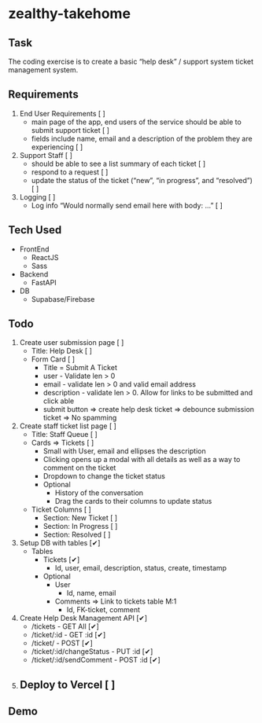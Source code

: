 # zealthy-takehome

## Task
The coding exercise is to create a basic “help desk” / support system ticket management
system.

## Requirements
1. End User Requirements [ ]
    - main page of the app, end users of the service should be able to submit support ticket [ ]
    - fields include name, email and a description of the problem they are experiencing [ ]
2. Support Staff [ ]
    - should be able to see a list summary of each ticket [ ]
    - respond to a request [ ]
    - update the status of the ticket (“new”, “in progress”, and “resolved”) [ ]
3. Logging [ ]
    - Log info “Would normally send email here with body: ...” [ ]

## Tech Used
- FrontEnd
    - ReactJS
    - Sass
- Backend
    - FastAPI
- DB
    - Supabase/Firebase

## Todo
1. Create user submission page [ ]
    - Title: Help Desk [ ]
    - Form Card [ ]
        - Title = Submit A Ticket
        - user - Validate len > 0
        - email - validate len > 0 and valid email address
        - description - validate len > 0.  Allow for links to be submitted and click able
        - submit button => create help desk ticket => debounce submission ticket => No spamming
2. Create staff ticket list page [ ]
    - Title: Staff Queue [ ]
    - Cards => Tickets [ ]
        - Small with User, email and ellipses the description
        - Clicking opens up a modal with all details as well as a way to comment on the ticket
        - Dropdown to change the ticket status
        - Optional
            - History of the conversation
            - Drag the cards to their columns to update status
    - Ticket Columns [ ] 
        - Section: New Ticket [ ]
        - Section: In Progress [ ]
        - Section: Resolved [ ]
3. Setup DB with tables [✔]
    - Tables
        - Tickets [✔]
            - Id, user, email, description, status, create, timestamp
        - Optional
            - User
                - Id, name, email
            - Comments => Link to tickets table M:1
                - Id, FK-ticket, comment
4. Create Help Desk Management API [✔]
    - /tickets - GET All [✔]
    - /ticket/:id - GET :id [✔]
    - /ticket/ - POST [✔]
    - /ticket/:id/changeStatus - PUT :id [✔]
    - /ticket/:id/sendComment - POST :id [✔]
5. Deploy to Vercel [ ]
    -

## Demo
